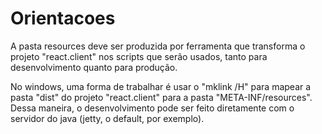 # Orientacoes

A pasta resources deve ser produzida por ferramenta que transforma o projeto "react.client"
nos scripts que serão usados, tanto para desenvolvimento quanto para produção.

No windows, uma forma de trabalhar é usar o "mklink /H" para mapear a pasta "dist" do projeto
"react.client" para a pasta "META-INF/resources". Dessa maneira, o desenvolvimento pode ser
feito diretamente com o servidor do java (jetty, o default, por exemplo).